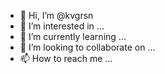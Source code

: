 - 👋 Hi, I’m @kvgrsn
- 👀 I’m interested in ...
- 🌱 I’m currently learning ...
- 💞️ I’m looking to collaborate on ...
- 📫 How to reach me ...

<!---
kvgrsn/kvgrsn is a ✨ special ✨ repository because its `README.md` (this file) appears on your GitHub profile.
You can click the Preview link to take a look at your changes.
--->

